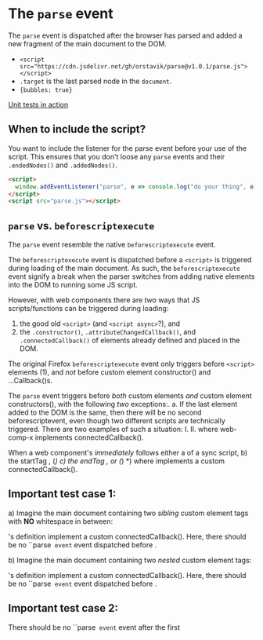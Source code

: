 # The `parse` event

The `parse` event is dispatched after the browser has parsed and added a new fragment of the main document to the DOM.

* `<script src="https://cdn.jsdelivr.net/gh/orstavik/parse@v1.0.1/parse.js"></script>`
* `.target` is the last parsed node in the `document`.
* `{bubbles: true}`

[Unit tests in action](https://orstavik.github.io/parse/test/)

## When to include the script?

You want to include the listener for the parse event before your use of the script. This ensures that you don't loose any `parse` events and their `.endedNodes()` and `.addedNodes()`.

```html
<script>
  window.addEventListener("parse", e => console.log("do your thing", e));
</script>
<script src="parse.js"></script>
```

## `parse` vs. `beforescriptexecute`

The `parse` event resemble the native `beforescriptexecute` event.

The `beforescriptexecute` event is dispatched before a `<script>` is triggered during loading of the main document. As such, the `beforescriptexecute` event signify a break when the parser switches from adding native elements into the DOM to running some JS script.

However, with web components there are *two* ways that JS scripts/functions can be triggered during loading:

1. the good old `<script>` (and `<script async>`?), and
2. the `.constructor()`, `.attributeChangedCallback()`, and `.connectedCallback()` of elements already defined and placed in the DOM.

The original Firefox `beforescriptexecute` event only triggers before `<script>` elements (1), and
*not* before custom element constructor() and ...Callback()s.

The `parse` event triggers before *both* custom elements *and* custom element constructors(),
with the following *two* exceptions:.
a. If the last element added to the DOM is the same, then there will be no second beforescriptevent,
even though two different scripts are technically triggered. There are two examples of such a situation:
I.  <script>console.log('script1');</script><web-comp><web-comp>
II. <web-comp-x></web-comp-x><web-comp><web-comp>   where web-comp-x implements connectedCallback().

When a web component's <start-tag> *immediately* follows either a <script> or another <web-comp-x>
(and where web-comp-x implements a custom connectedCallback()),
then there will be no `parse` event trigger *before* the web-comp constructor.

Note: When would a custom element start tag immediately follow a <script>, <start-tag>, or <end-tag>?

1. For some container elements whitespace might be meaningful. In such container elements no whitespace is meaningful.
2. An html minifier of some sort might remove all whitespace.
   In such situations custom elements *can* immediately follow either <script> or
   other custom elements' <start-tag> or <end-tag>. And in such sitautions, no `parse` event will be dispatched.

## WhatIs: the `.target` of the `parse` event?

The `target` of the `parse` event is the last element the parser has added to the DOM.
a) For sync `<script>`'s that is the <script> element itself. The <script> element is always added to the DOM before the
javascript functions it contains are triggered.
b) When web component constructors are triggered, the web component itself is not yet added to the DOM.
This means that the last element added by the parser to the DOM is either a) a previous sibling node, b) the parent
element, or c) a descendant of a previous sibling.

Most commonly, web component start tags are preceded by whitespace. Therefore, most commonly the `target` of a `parse` event would be a text node.

## How is the `parse` event implemented?

During "loading"/interpretation of the main document a `new MutationObserver(callback).observe(document.documentElement, {childList: true, subtree: true});` will aggregate all changes and only *break off* and trigger either

1. as a separte macro-task *before* a <script> begins,
2. as a micro-task that is added to a connectedCallback() macro-task for an already defined custom element,
3. as a separate macro-task *before* the constructor() of an already defined custom element,
   iff that custom element doesn't immediately follow either
   a) a </script> of a sync script,
   b) the startTag <web-comp-x>,   (*)
   c) the endTag </web-comp-x>, or (*)
   *) where <web-comp-x> implements a custom connectedCallback().

## Important test case 1:

a) Imagine the main document containing two *sibling* custom element tags
with **NO** whitespace in between:
<a-a></a-a><b-b></b-b>

<a-a>'s definition implement a custom connectedCallback().
Here, there should be no ``parse` event` event dispatched before <b-b>.

b) Imagine the main document containing two *nested* custom element tags:
<a-a><b-b></b-b></a-a>

<a-a>'s definition implement a custom connectedCallback().
Here, there should be no ``parse` event` event dispatched before <b-b>.

## Important test case 2:

There should be no ``parse` event` event after the first <script defer> has begun
or after the first 'readystatechange' event that marks the start of document.readyState === 'interactive'

## connectedCallback macro-task mixup

When the predictive parser creates an already defined web-comp that:

1) has NO constructor() definition,
2) triggers NO attributeChangedCallback(), and
3) triggers only a .connectedCallback(), then
   !!BAD!! the MO callback will run inside the same macro-task as the web-comp.connectedCallback().
   This is bad because we want all `parse` events to have their own macrotask.
   Therefore, the ParserObserver will not call a break in these instances.

## MO-readystatechange race

Chrome and FF runs 'readystatechange:interactive' before the last MO function with the remainder of the DOM.
Safari runs the last MO first, and then the readystatechange:interactive event listeners.
Safari is correct, Chrome and FF is wrong.

To force the MO to run before the readystatechange:interactive event listeners,
we add an event listener for readystatechange:interactive, and then we force a change to the DOM.
we then remove that node in the MO immediately, thus leaving the DOM intact.
This will trick the MO to run as a macrotask (the readystatechange event is macro task event)
before the readystatechange events.

## race condition in Chrome97.0.4692.71

When the last MO is triggered in Chrome97.0.4692.71, then the `document.readyState` remains at `loading` instead of being switched to `interactive` as it was before. This means that when the last MO runs, it is impossible to know if the document has been parsed till the end, or if there are more elements coming. Older Chrome did not behave like this, and neither does the other browsers. This means that Chrome97 will make an extra calls at the end, and many elements such as `<body>` and `<html>` will be considered still open even though they are actually closed.
